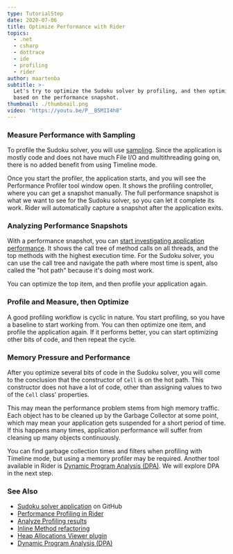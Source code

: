 ```yaml
---
type: TutorialStep
date: 2020-07-06
title: Optimize Performance with Rider
topics:
  - .net
  - csharp
  - dottrace
  - ide
  - profiling
  - rider
author: maartenba
subtitle: >-
  Let's try to optimize the Sudoku solver by profiling, and then optimizing code
  based on the performance snapshot.
thumbnail: ./thumbnail.png
video: "https://youtu.be/P__B5MII4h8"
---
```


### Measure Performance with Sampling

To profile the Sudoku solver, you will use [sampling](https://www.jetbrains.com/help/profiler/Basic_Concepts.html).
Since the application is mostly code and does not have much File I/O and multithreading going on, there is no added benefit from using Timeline mode.

Once you start the profiler, the application starts, and you will see the Performance Profiler tool window open. It shows the profiling controller, where you can get a snapshot manually. The full performance snapshot is what we want to see for the Sudoku solver, so you can let it complete its work. Rider will automatically capture a snapshot after the application exits.

### Analyzing Performance Snapshots

With a performance snapshot, you can [start investigating application performance](https://www.jetbrains.com/help/rider/Analyzing_Profiling_Snapshots.html).
It shows the call tree of method calls on all threads, and the top methods with the highest execution time. For the Sudoku solver, you can use the call tree and navigate the path where most time is spent, also called the "hot path" because it's doing most work.

You can optimize the top item, and then profile your application again.

### Profile and Measure, then Optimize

A good profiling workflow is cyclic in nature. You start profiling, so you have a baseline to start working from.
You can then optimize one item, and profile the application again. If it performs better, you can start optimizing other bits of code, and then repeat the cycle.

### Memory Pressure and Performance

After you optimize several bits of code in the Sudoku solver, you will come to the conclusion that the constructor of `Cell` is on the hot path. This constructor does not have a lot of code, other than assigning values to two of the `Cell` class' properties.

This may mean the performance problem stems from high memory traffic. Each object has to be cleaned up by the Garbage Collector at some point, which may mean your application gets suspended for a short period of time. If this happens many times, application performance will suffer from cleaning up many objects continuously.

You can find garbage collection times and filters when profiling with Timeline mode, but using a memory profiler may be required. Another tool available in Rider is [Dynamic Program Analysis (DPA)](https://www.jetbrains.com/help/rider/Dynamic_Program_Analysis.html#prerequisites).
We will explore DPA in the next step.

### See Also

- [Sudoku solver application](https://github.com/JetBrains/DPA-demo) on GitHub
- [Performance Profiling in Rider](https://www.jetbrains.com/help/rider/Performance_Profiling.html)
- [Analyze Profiling results](https://www.jetbrains.com/help/rider/Analyzing_Profiling_Snapshots.html)
- [Inline Method refactoring](https://www.jetbrains.com/help/rider/Refactorings__Inline_Method.html)
- [Heap Allocations Viewer plugin](https://plugins.jetbrains.com/plugin/9223-heap-allocations-viewer)
- [Dynamic Program Analysis (DPA)](https://www.jetbrains.com/help/rider/Dynamic_Program_Analysis.html#prerequisites)
